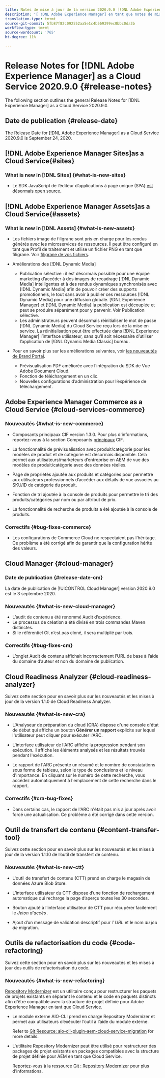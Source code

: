 ```yaml
---
title: Notes de mise à jour de la version 2020.9.0 [!DNL Adobe Experience Manager] de Cloud Service.
description: '[ !DNL Adobe Experience Manager] en tant que notes de mise à jour Cloud Service pour la version 2020.9.0.'
translation-type: tm+mt
source-git-commit: 5fb87f82c092552aa5e1c4b569399ec0bbc0da3b
workflow-type: tm+mt
source-wordcount: '765'
ht-degree: 11%

---
```



# Release Notes for [!DNL Adobe Experience Manager] as a Cloud Service 2020.9.0 {#release-notes}

The following section outlines the general Release Notes for [!DNL Experience Manager] as a Cloud Service 2020.9.0.

## Date de publication {#release-date}

The Release Date for [!DNL Adobe Experience Manager] as a Cloud Service 2020.9.0 is September 24, 2020.

## [!DNL Adobe Experience Manager Sites]as a Cloud Service{#sites}

### What is new in [!DNL Sites] {#what-is-new-sites}

* Le SDK JavaScript de l’éditeur d’applications à page unique (SPA) [est désormais open source.](/help/implementing/developing/spa/reference-materials.md)

## [!DNL Adobe Experience Manager Assets]as a Cloud Service{#assets}

### What is new in [!DNL Assets] {#what-is-new-assets}

* Les fichiers image de filigrane sont pris en charge pour les rendus générés avec les microservices de ressources. Il peut être configuré en tant que Profil de traitement et utilise un fichier PNG en tant que filigrane. Voir [filigrane de vos fichiers](/help/assets/watermark-assets.md).

* Améliorations des [!DNL Dynamic Media]

   * Publication sélective : il est désormais possible pour une équipe marketing d’accéder à des images de recadrage [!DNL Dynamic Media] intelligentes et à des rendus dynamiques synchronisés avec [!DNL Dynamic Media] afin de pouvoir créer des supports promotionnels, le tout sans avoir à publier ces ressources [!DNL Dynamic Media] pour une diffusion globale. [!DNL Experience Manager] et [!DNL Dynamic Media] la publication est découplée et peut se produire séparément pour y parvenir. Voir Publication [](/help/assets/dynamic-media/selective-publishing.md)sélective.
   * Les administrateurs peuvent désormais réinitialiser le mot de passe [!DNL Dynamic Media] du Cloud Service reçu lors de la mise en service. La réinitialisation peut être effectuée dans [!DNL Experience Manager] l’interface utilisateur, sans qu’il soit nécessaire d’utiliser l’application de [!DNL Dynamic Media Classic] bureau.

* Pour en savoir plus sur les améliorations suivantes, voir [les nouveautés de Brand Portal](https://docs.adobe.com/content/help/en/experience-manager-brand-portal/using/introduction/whats-new.html).

   * Prévisualisation PDF améliorée avec l’intégration du SDK de Vue Adobe Document Cloud.
   * Fonction de téléchargement en un clic.
   * Nouvelles configurations d’administration pour l’expérience de téléchargement.

<!--
### Bugs Fixed {#bugs-fixed-assets}

TBD: list of Assets aaCS bugs that are fixed.
-->

## Adobe Experience Manager Commerce as a Cloud Service {#cloud-services-commerce}

### Nouveautés {#what-is-new-commerce}

* Composants principaux CIF version 1.3.0. Pour plus d&#39;informations, reportez-vous à la section Composants [principaux](https://github.com/adobe/aem-core-cif-components/releases/tag/core-cif-components-reactor-1.3.0) CIF.

* La fonctionnalité de prévisualisation avec produit/catégorie pour les modèles de produit et de catégorie est désormais disponible. Cela permet aux utilisateurs/marketeurs d’entreprise en AEM de vue des modèles de produit/catégorie avec des données réelles.

* Page de propriétés ajoutée aux produits et catégories pour permettre aux utilisateurs professionnels d’accéder aux détails de vue associés au SKU/ID de catégorie du produit.

* Fonction de tri ajoutée à la console de produits pour permettre le tri des produits/catégories par nom ou par attribut de prix.

* La fonctionnalité de recherche de produits a été ajoutée à la console de produits.

### Correctifs {#bug-fixes-commerce}

* Les configurations de Commerce Cloud ne respectaient pas l&#39;héritage. Ce problème a été corrigé afin de garantir que la configuration hérite des valeurs.

## Cloud Manager {#cloud-manager}

### Date de publication {#release-date-cm}

La date de publication de [!UICONTROL Cloud Manager] version 2020.9.0 est le 3 septembre 2020.

### Nouveautés {#what-is-new-cloud-manager}

* L’audit de contenu a été renommé Audit d’expérience.
* Le processus de création a été divisé en trois commandes Maven distinctes.
* Si le référentiel Git n’est pas cloné, il sera multiplié par trois.

### Correctifs {#bug-fixes-cm}

* L’onglet Audit de contenu affichait incorrectement l’URL de base à l’aide du domaine d’auteur et non du domaine de publication.

## Cloud Readiness Analyzer {#cloud-readiness-analyzer}

Suivez cette section pour en savoir plus sur les nouveautés et les mises à jour de la version 1.1.0 de Cloud Readiness Analyzer.

### Nouveautés {#what-is-new-cra}

* L&#39;Analyseur de préparation du cloud (CRA) dispose d&#39;une console d&#39;état de début qui affiche un bouton **Générer un rapport** explicite sur lequel l&#39;utilisateur peut cliquer pour exécuter l&#39;ARC.

* L&#39;interface utilisateur de l&#39;ARC affiche la progression pendant son exécution. Il affiche les éléments analysés et les résultats trouvés pendant l&#39;exécution.

* Le rapport de l&#39;ARC présente un résumé et le nombre de constatations sous forme de tableau, selon le type de conclusions et le niveau d&#39;importance. En cliquant sur le numéro de cette recherche, vous accédez automatiquement à l&#39;emplacement de cette recherche dans le rapport.

### Correctifs {#cra-bug-fixes}

* Dans certains cas, le rapport de l&#39;ARC n&#39;était pas mis à jour après avoir forcé une actualisation. Ce problème a été corrigé dans cette version.

## Outil de transfert de contenu {#content-transfer-tool}

Suivez cette section pour en savoir plus sur les nouveautés et les mises à jour de la version 1.1.10 de l’outil de transfert de contenu.

### Nouveautés {#what-is-new-ctt}

* L&#39;outil de transfert de contenu (CTT) prend en charge le magasin de données Azure Blob Store.

* L’interface utilisateur du CTT dispose d’une fonction de rechargement automatique qui recharge la page d’aperçu toutes les 30 secondes.

* Bouton ajouté à l’interface utilisateur de CTT pour récupérer facilement le *Jeton d&#39;accès* .

* Ajout d’un message de validation descriptif pour l’ *URL* et le nom *du jeu de* migration.

## Outils de refactorisation du code {#code-refactoring}

Suivez cette section pour en savoir plus sur les nouveautés et les mises à jour des outils de refactorisation du code.

### Nouveautés {#what-is-new-refactoring}

[Repository Modernizer](/help/move-to-cloud-service/refactoring-tools/repo-modernizer.md) est un utilitaire conçu pour restructurer les paquets de projets existants en séparant le contenu et le code en paquets distincts afin d&#39;être compatible avec la structure de projet définie pour Adobe Experience Manager en tant que Cloud Service.

* Le module externe AIO-CLI prend en charge Repository Modernizer et permet aux utilisateurs d’exécuter l’outil à l’aide du module externe.

   Refer to [Git Resource: aio-cli-plugin-aem-cloud-service-migration](https://github.com/adobe/aio-cli-plugin-aem-cloud-service-migration) for more details.

* L&#39;utilitaire Repository Modernizer peut être utilisé pour restructurer des packages de projet existants en packages compatibles avec la structure de projet définie pour AEM en tant que Cloud Service.

   Reportez-vous à la ressource [Git : Repository Modernizer](https://github.com/adobe/aem-cloud-service-source-migration/tree/master/packages/repository-modernizer) pour plus d’informations.

